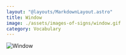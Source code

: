 ```yaml
---
layout: "@layouts/MarkdownLayout.astro"
title: Window
image: ./assets/images-of-signs/window.gif
category: Vocabulary
---
```


![Window](@signs/window.gif)
